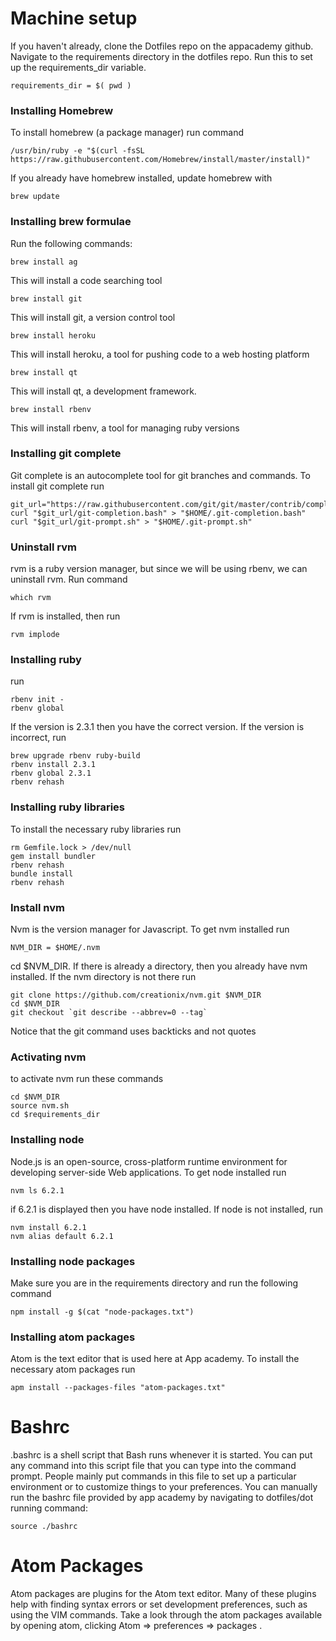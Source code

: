 # Machine setup

If you haven't already, clone the Dotfiles repo on the appacademy github. Navigate to the requirements directory in the dotfiles repo.
Run this to set up the requirements_dir variable.
  ```
  requirements_dir = $( pwd )
  ```

### Installing Homebrew

To install homebrew (a package manager) run command
```
/usr/bin/ruby -e "$(curl -fsSL https://raw.githubusercontent.com/Homebrew/install/master/install)"
```

If you already have homebrew installed, update homebrew with

```
brew update
```

### Installing brew formulae

Run the following commands:
```
brew install ag
```
This will install a code searching tool

```
brew install git
```
This will install git, a version control tool

```
brew install heroku
```
This will install heroku, a tool for pushing code to a web hosting platform

```
brew install qt
```
This will install qt, a development framework.

```
brew install rbenv
```
This will install rbenv, a tool for managing ruby versions

### Installing git complete
Git complete is an autocomplete tool for git branches and commands.  To install git complete run
```
git_url="https://raw.githubusercontent.com/git/git/master/contrib/completion"
curl "$git_url/git-completion.bash" > "$HOME/.git-completion.bash"
curl "$git_url/git-prompt.sh" > "$HOME/.git-prompt.sh"
```

### Uninstall rvm
rvm is a ruby version manager, but since we will be using rbenv, we can uninstall rvm. Run command
```
which rvm
```
If rvm is installed, then run
```
rvm implode
```

### Installing ruby
run
```
rbenv init -
rbenv global
```
If the version is 2.3.1 then you have the correct version.  If the version is incorrect, run
```
brew upgrade rbenv ruby-build
rbenv install 2.3.1
rbenv global 2.3.1
rbenv rehash
```


### Installing ruby libraries
To install the necessary ruby libraries run
```
rm Gemfile.lock > /dev/null
gem install bundler
rbenv rehash
bundle install
rbenv rehash
```

### Install nvm
Nvm is the version manager for Javascript.  To get nvm installed run
```
NVM_DIR = $HOME/.nvm
```
cd $NVM_DIR. If there is already a directory, then you already have nvm installed. If the nvm directory is not there run
```
git clone https://github.com/creationix/nvm.git $NVM_DIR
cd $NVM_DIR
git checkout `git describe --abbrev=0 --tag`  
```
Notice that the git command uses backticks and not quotes

### Activating nvm
to activate nvm run these commands
```
cd $NVM_DIR
source nvm.sh
cd $requirements_dir
```

### Installing node
Node.js is an open-source, cross-platform runtime environment for developing server-side Web applications. To get node installed run
```
nvm ls 6.2.1
```
if 6.2.1 is displayed then you have node installed.  If node is not installed, run
```
nvm install 6.2.1
nvm alias default 6.2.1
```

### Installing node packages
Make sure you are in the requirements directory and run the following command
```
npm install -g $(cat "node-packages.txt")
```

### Installing atom packages
Atom is the text editor that is used here at App academy. To install the necessary atom packages run
```
apm install --packages-files "atom-packages.txt"
```

# Bashrc
.bashrc is a shell script that Bash runs whenever it is started.  You can put any command into this script file that you can type into the command prompt. People mainly put commands in this file to set up a particular environment or to customize things to your preferences.  You can manually run the bashrc file provided by app academy by navigating to dotfiles/dot running command:
```
source ./bashrc
```


# Atom Packages
Atom packages are plugins for the Atom text editor.  Many of these plugins help with finding syntax errors or set development preferences, such as using the VIM commands.  Take a look through the atom packages available by opening atom, clicking Atom => preferences => packages .
